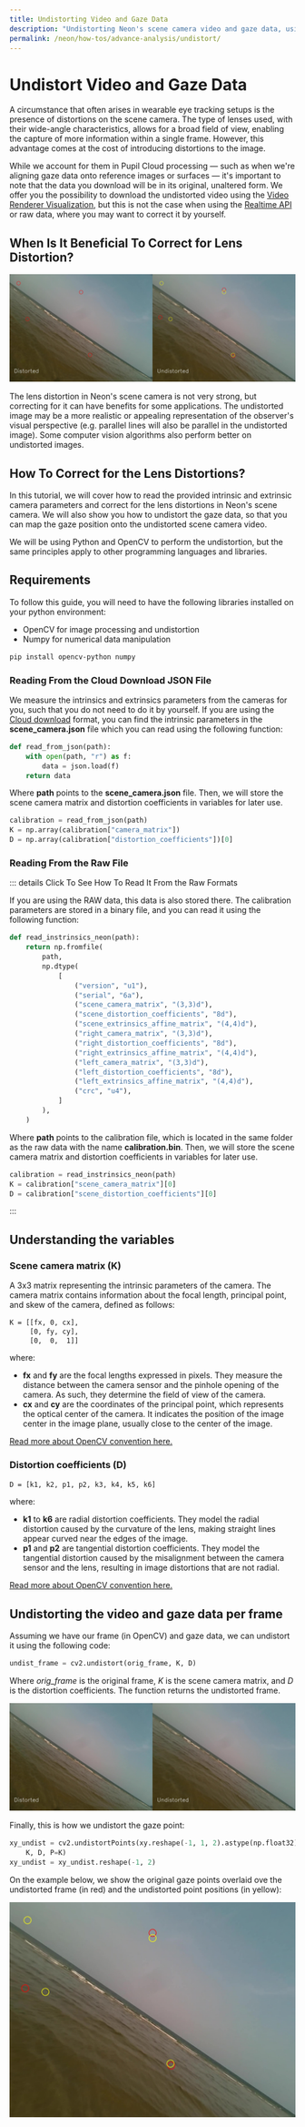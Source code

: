 ```yaml
---
title: Undistorting Video and Gaze Data
description: "Undistorting Neon's scene camera video and gaze data, using the intrinsic and extrinsic camera parameters."
permalink: /neon/how-tos/advance-analysis/undistort/
---
```

# Undistort Video and Gaze Data

A circumstance that often arises in wearable eye tracking setups is the presence of distortions on the scene camera. The type of lenses used, with their wide-angle characteristics, allows for a broad field of view, enabling the capture of more information within a single frame. However, this advantage comes at the cost of introducing distortions to the image. <!-- rectilinear distortions -->

While we account for them in Pupil Cloud processing — such as when we're aligning gaze data onto reference images or surfaces — it's important to note that the data you download will be in its original, unaltered form.
We offer you the possibility to download the undistorted video using the [Video Renderer Visualization](https://docs.pupil-labs.com/neon/pupil-cloud/visualizations/video-renderer/), but this is not the case when using the [Realtime API](https://docs.pupil-labs.com/neon/real-time-api/) or raw data, where you may want to correct it by yourself.

## When Is It Beneficial To Correct for Lens Distortion?

![Side by side comparison of a distorted and undistorted image with gaze positions overlaid.](./sidebyside_neon_with_gaze.jpg)

The lens distortion in Neon's scene camera is not very strong, but correcting for it can have benefits for some applications. The undistorted image may be a more realistic or appealing representation of the observer's visual perspective (e.g. parallel lines will also be parallel in the undistorted image). Some computer vision algorithms also perform better on undistorted images.

## How To Correct for the Lens Distortions?

In this tutorial, we will cover how to read the provided intrinsic and extrinsic camera parameters and correct for the lens distortions in Neon's scene camera. We will also show you how to undistort the gaze data, so that you can map the gaze position onto the undistorted scene camera video.

We will be using Python and OpenCV to perform the undistortion, but the same principles apply to other programming languages and libraries.

## Requirements

To follow this guide, you will need to have the following libraries installed on your python environment:

- OpenCV for image processing and undistortion
- Numpy for numerical data manipulation

```bash
pip install opencv-python numpy
```

### Reading From the Cloud Download JSON File

We measure the intrinsics and extrinsics parameters from the cameras for you, such that you do not need to do it by yourself. If you are using the [Cloud download](https://docs.pupil-labs.com/neon/general/data-format/#scene-camera-json) format, you can find the intrinsic parameters in the **scene_camera.json** file which you can read using the following function:

```python
def read_from_json(path):
    with open(path, "r") as f:
        data = json.load(f)
    return data
```

Where **path** points to the **scene_camera.json** file. Then, we will store the scene camera matrix and distortion coefficients in variables for later use.

```python
calibration = read_from_json(path)
K = np.array(calibration["camera_matrix"])
D = np.array(calibration["distortion_coefficients"])[0]
```

### Reading From the Raw File

::: details Click To See How To Read It From the Raw Formats

If you are using the RAW data, this data is also stored there. The calibration parameters are stored in a binary file, and you can read it using the following function:

```python
def read_instrinsics_neon(path):
    return np.fromfile(
        path,
        np.dtype(
            [
                ("version", "u1"),
                ("serial", "6a"),
                ("scene_camera_matrix", "(3,3)d"),
                ("scene_distortion_coefficients", "8d"),
                ("scene_extrinsics_affine_matrix", "(4,4)d"),
                ("right_camera_matrix", "(3,3)d"),
                ("right_distortion_coefficients", "8d"),
                ("right_extrinsics_affine_matrix", "(4,4)d"),
                ("left_camera_matrix", "(3,3)d"),
                ("left_distortion_coefficients", "8d"),
                ("left_extrinsics_affine_matrix", "(4,4)d"),
                ("crc", "u4"),
            ]
        ),
    )
```

Where **path** points to the calibration file, which is located in the same folder as the raw data with the name **calibration.bin**. Then, we will store the scene camera matrix and distortion coefficients in variables for later use.

```python
calibration = read_instrinsics_neon(path)
K = calibration["scene_camera_matrix"][0]
D = calibration["scene_distortion_coefficients"][0]
```
:::

## Understanding the variables

### Scene camera matrix (K)

A 3x3 matrix representing the intrinsic parameters of the camera. The camera matrix contains information about the focal length, principal point, and skew of the camera, defined as follows:

```
K = [[fx, 0, cx],
     [0, fy, cy],
     [0,  0,  1]]
```

where:

- **fx** and **fy** are the focal lengths expressed in pixels. They measure the distance between the camera sensor and the pinhole opening of the camera. As such, they determine the field of view of the camera.
- **cx** and **cy** are the coordinates of the principal point, which represents the optical center of the camera. It indicates the position of the image center in the image plane, usually close to the center of the image.

[Read more about OpenCV convention here.](https://docs.opencv.org/4.x/dc/dbb/tutorial_py_calibration.html)

### Distortion coefficients (D)

```
D = [k1, k2, p1, p2, k3, k4, k5, k6]
```

where:

- **k1** to **k6** are radial distortion coefficients. They model the radial distortion caused by the curvature of the lens, making straight lines appear curved near the edges of the image.
- **p1** and **p2** are tangential distortion coefficients. They model the tangential distortion caused by the misalignment between the camera sensor and the lens, resulting in image distortions that are not radial.

[Read more about OpenCV convention here.](https://docs.opencv.org/4.x/dc/dbb/tutorial_py_calibration.html)

## Undistorting the video and gaze data per frame

Assuming we have our frame (in OpenCV) and gaze data, we can undistort it using the following code:

```python
undist_frame = cv2.undistort(orig_frame, K, D)
```

Where _orig_frame_ is the original frame, _K_ is the scene camera matrix, and _D_ is the distortion coefficients. The function returns the undistorted frame.

![Side by side comparison of a distorted and undistorted image.](./sidebyside_neon.jpg)

Finally, this is how we undistort the gaze point:

```python
xy_undist = cv2.undistortPoints(xy.reshape(-1, 1, 2).astype(np.float32),
    K, D, P=K)
xy_undist = xy_undist.reshape(-1, 2)
```

On the example below, we show the original gaze points overlaid ove the undistorted frame (in red) and the undistorted point positions (in yellow):

![Image showing the original frame overlaid with the undistorted frame.](./undist_neon_with_gaze.jpg)
